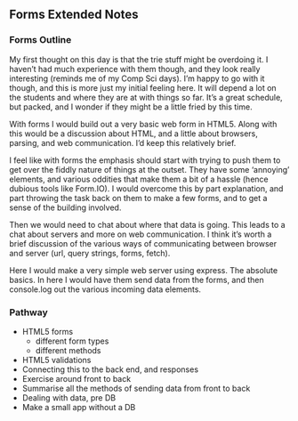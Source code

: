 ## Forms Extended Notes

### Forms Outline

My first thought on this day is that the trie stuff might be overdoing it. I haven’t had much experience with them though, and they look really interesting (reminds me of my Comp Sci days). I’m happy to go with it though, and this is more just my initial feeling here. It will depend a lot on the students and where they are at with things so far. It’s a great schedule, but packed, and I wonder if they might be a little fried by this time. 

With forms I would build out a very basic web form in HTML5. Along with this would be a discussion about HTML, and a little about browsers, parsing, and web communication. I’d keep this relatively brief. 

I feel like with forms the emphasis should start with trying to push them to get over the fiddly nature of things at the outset. They have some ‘annoying’ elements, and various oddities that make them a bit of a hassle (hence dubious tools like Form.IO). I would overcome this by part explanation, and part throwing the task back on them to make a few forms, and to get a sense of the building involved. 

Then we would need to chat about where that data is going. This leads to a chat about servers and more on web communication. I think it’s worth a brief discussion of the various ways of communicating between browser and server (url, query strings, forms, fetch). 

Here I would make a very simple web server using express. The absolute basics. In here I would have them send data from the forms, and then console.log out the various incoming data elements.

### Pathway
- HTML5 forms
    - different form types
    - different methods
- HTML5 validations
- Connecting this to the back end, and responses
- Exercise around front to back
- Summarise all the methods of sending data from front to back
- Dealing with data, pre DB
- Make a small app without a DB
